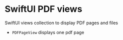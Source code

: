 # SwiftUI PDF views

SwiftUI views collection to display PDF pages and files

* `PDFPageView`  displays one pdf page
